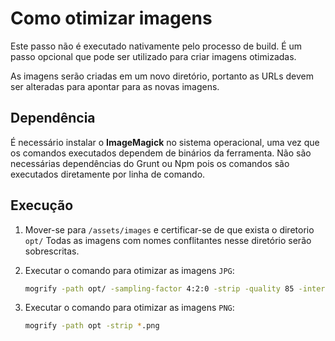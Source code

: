 # Como otimizar imagens
Este passo não é executado nativamente pelo processo de build. É um passo opcional que pode ser utilizado para criar imagens otimizadas.

As imagens serão criadas em um novo diretório, portanto as URLs devem ser alteradas para apontar para as novas imagens.

## Dependência
É necessário instalar o **ImageMagick** no sistema operacional, uma vez que os comandos executados dependem de binários da ferramenta. Não são necessárias dependências do Grunt ou Npm pois os comandos são executados diretamente por linha de comando.

## Execução

1. Mover-se para `/assets/images` e certificar-se de que exista o diretorio `opt/` Todas as imagens com nomes conflitantes nesse diretório serão sobrescritas.

2. Executar o comando para otimizar as imagens `JPG`:
    ```bash
    mogrify -path opt/ -sampling-factor 4:2:0 -strip -quality 85 -interlace JPEG -colorspace sRGB *.jpg
    ```
3. Executar o comando para otimizar as imagens `PNG`:
    ```bash
    mogrify -path opt -strip *.png
    ```